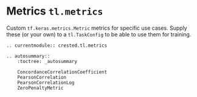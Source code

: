# Metrics `tl.metrics`

Custom `tf.keras.metrics.Metric` metrics for specific use cases.
Supply these (or your own) to a `tl.TaskConfig` to be able to use them for training.

```{eval-rst}
.. currentmodule:: crested.tl.metrics
```

```{eval-rst}
.. autosummary::
    :toctree: _autosummary

    ConcordanceCorrelationCoefficient
    PearsonCorrelation
    PearsonCorrelationLog
    ZeroPenaltyMetric
```
